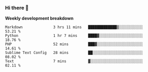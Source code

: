 ### Hi there 👋


**Weekly development breakdown**

<!--START_SECTION:waka-->
```text
Markdown              3 hrs 11 mins   █████████████▒░░░░░░░░░░░   53.21 % 
Python                1 hr 7 mins     ████▓░░░░░░░░░░░░░░░░░░░░   18.76 % 
PHP                   52 mins         ███▓░░░░░░░░░░░░░░░░░░░░░   14.61 % 
Sublime Text Config   28 mins         ██░░░░░░░░░░░░░░░░░░░░░░░   08.02 % 
Text                  7 mins          ▓░░░░░░░░░░░░░░░░░░░░░░░░   02.11 % 
```
<!--END_SECTION:waka-->
